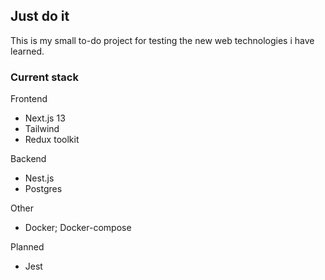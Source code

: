## Just do it
This is my small to-do project for testing the new web technologies i have learned.

### Current stack
Frontend
- Next.js 13
- Tailwind
- Redux toolkit

Backend
- Nest.js
- Postgres

Other
- Docker; Docker-compose

Planned
- Jest
